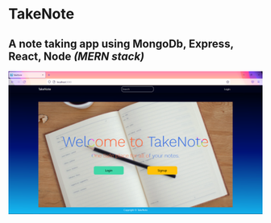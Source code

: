 # TakeNote

## A note taking app using **MongoDb, Express, React, Node _(MERN stack)_**

![landing page](/SS/land.png)
